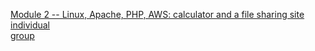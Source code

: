 [Module 2 -- Linux, Apache, PHP, AWS: calculator and a file sharing site](https://classes.engineering.wustl.edu/cse330/index.php?title=Module_2) <br>
[individual](./individual_330m2/module2-individual-P-mandevillei/README.md) <br>
[group](./group_330m2/module2-group-module2-526434-518340/README.md)